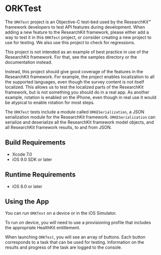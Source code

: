# ORKTest

The `ORKTest` project is an Objective-C test-bed used by the ResearchKit™ framework
developers to test API features during development. When adding a new
feature to the ResearchKit framework, please either add a way to test it in this
`ORKTest` project, or consider creating a new project to use for
testing. We also use this project to check for regressions.

This project is not intended as an example of best practice in use of
the ResearchKit framework. For that, see the samples directory or the documentation
instead.

Instead, this project should give good coverage of the features in
the ResearchKit framework. For example, the project enables localization to all the
supported languages, even though the survey content is not itself
localized. This allows us to test the localized parts of the ResearchKit framework,
but is not something you should do in a real app. As another example,
rotation is enabled on the iPhone, even though in real use it would be
atypical to enable rotation for most steps.

The `ORKTest` tests include a module called `ORKESerialization`, a
JSON serialization module for the ResearchKit framework. `ORKESerialization` can
serialize and deserialize all the ResearchKit framework model objects, and all
ResearchKit framework results, to and from JSON.


## Build Requirements

+ Xcode 7.0
+ iOS 9.0 SDK or later


## Runtime Requirements

+ iOS 8.0 or later


## Using the App

You can run `ORKTest` on a device or in the iOS Simulator.

To run on device, you will need to use a provisioning profile that
includes the appropriate HealthKit entitlement.

When launching `ORKTest`, you will see an array of buttons. Each
button corresponds to a task that can be used for testing. Information
on the results and progress of the task are logged to the console.

